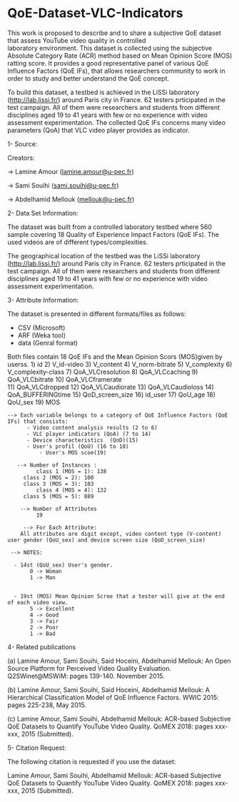 # QoE-Dataset-VLC-Indicators

This work is proposed to describe and to share a subjective  QoE  dataset  that  assess  YouTube  video  quality in  controlled  
laboratory environment.  This  dataset  is collected  using  the  subjective  Absolute  Category  Rate  (ACR) method based
on Mean Opinion Score (MOS) ratting score. It provides a good representative panel of various QoE Influence Factors (QoE IFs), 
that allows researchers community to  work in  order to  study  and  better understand  the QoE concept.

To build this dataset, a testbed is achieved in the LiSSi laboratory (http://lab.lissi.fr/) around Paris city in France. 62 
testers prticipated in the test campaign. All of them were researchers and students from different disciplines aged 19 to 41 
years  with  few  or  no  experience  with video assessment experimentation. The collected QoE IFs concerns many video 
parameters (QoA) that VLC video player provides as indicator.


1- Source:

Creators: 

-> Lamine Amour (lamine.amour@u-pec.fr) 

-> Sami Souihi (sami.souihi@u-pec.fr)

-> Abdelhamid Mellouk (mellouk@u-pec.fr)

2- Data Set Information:

The dataset was built from a controlled laboratory testbed where 560 sample covering 18 Quality of Experience Impact Factors (QoE IFs). The used videos are of different types/complexities. 

The geographical location of the testbed was the LiSSi laboratory (http://lab.lissi.fr/) around Paris city in France. 62 testers prticipated in the test campaign. All of them were researchers and students from different disciplines aged 19 to 41 years  with  few  or  no  experience  with video assessment experimentation.  

3- Attribute Information:

The dataset is presented in different formats/files as follows: 
- CSV (Microsoft)
- ARF (Weka tool)
- data (Genral format)

Both files contain 18 QoE IFs and the Mean Opinion Scors (MOS)given by userss. 
 	1)  id
	2)  V_id-video
	3)  V_content
	4)  V_norm-bitrate
	5)  V_complexity
	6)  V_complexity-class
	7)  QoA_VLCresolution
	8)  QoA_VLCcaching
 	9)  QoA_VLCbitrate
	10) QoA_VLCframerate  
 	11) QoA_VLCdropped
	12) QoA_VLCaudiorate
 	13) QoA_VLCaudioloss
 	14) QoA_BUFFERINGtime
	15) QoD_screen_size
	16) id_user
	17) QoU_age
 	18) QoU_sex
        19) MOS
	
	--> Each variable belongs to a category of QoE Influence Factors (QoE IFs) that consists:
	      - Video content analysis results (2 to 6)
	      - VLC player indicators (QoA) (7 to 14)
	      - Device characteristics  (QoD)(15)
	      - User's profil (QoU) (16 to 18)	
              - User's MOS scoe(19)		  
             
       --> Number of Instances : 
         	 class 1 (MOS = 1): 138  
		 class 2 (MOS = 2): 100
		 class 3 (MOS = 3): 103
	    	 class 4 (MOS = 4): 132
		 class 5 (MOS = 5): 889

        --> Number of Attributes 
 	         19

         --> For Each Attribute:
	    All attributes are digit except, video content type (V-content) user gender (QoU_sex) and device screen size (QoD_screen_size)

	 --> NOTES: 
     
	  - 14st (QoU_sex) User's gender.
		   0 -> Woman
		   1 -> Man
		  	  
	  
	  - 19st (MOS) Mean Opinion Scroe that a tester will give at the end of each video view.
		   5 -> Excellent
		   4 -> Good
		   3 -> Fair
		   2 -> Poor
		   1 -> Bad
	

4- Related publications

 (a) Lamine Amour, Sami Souihi, Said Hoceini, Abdelhamid Mellouk: An Open Source Platform for Perceived Video Quality Evaluation. Q2SWinet@MSWiM: pages 139-140. November 2015. 
		
 (b) Lamine Amour, Sami Souihi, Said Hoceini, Abdelhamid Mellouk: A Hierarchical Classification Model of QoE Influence Factors. WWIC 2015: pages 225-238, May 2015.

 (c) Lamine Amour, Sami Souihi, Abdelhamid Mellouk: ACR-based Subjective QoE Datasets to Quantify YouTube Video Quality. QoMEX 2018: pages xxx-xxx, 2015 (Submitted).



5- Citation Request:

The following citation is requested if you use the dataset: 

Lamine Amour, Sami Souihi, Abdelhamid Mellouk: ACR-based Subjective QoE Datasets to Quantify YouTube Video Quality. QoMEX 2018: pages xxx-xxx, 2015 (Submitted).


